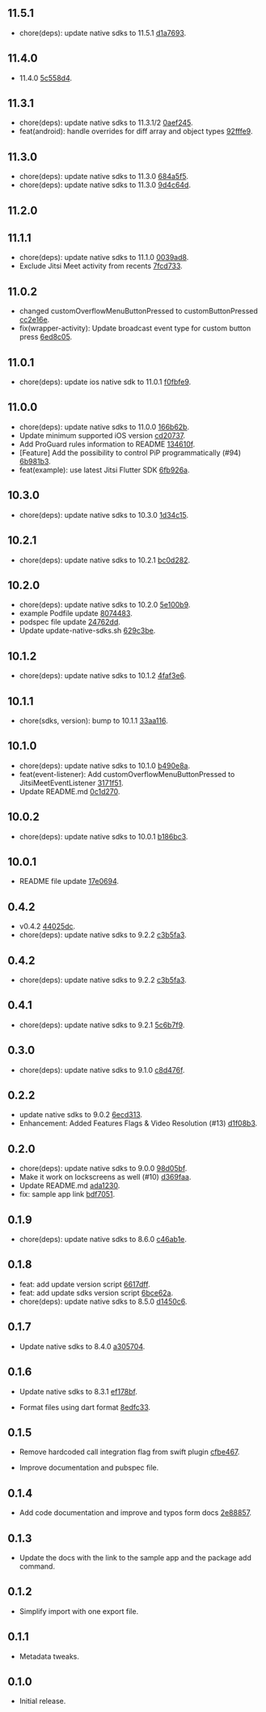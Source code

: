 ## 11.5.1 

* chore(deps): update native sdks to 11.5.1 [d1a7693](https://github.com/jitsi/jitsi-meet-flutter-sdk/commit/d1a7693369ec1d46c88eee865e15c955dbb6dc94).

## 11.4.0 

* 11.4.0 [5c558d4](https://github.com/jitsi/jitsi-meet-flutter-sdk/commit/5c558d4fbb45c4ebd79dcf832d4a6ef7660f9f5b).

## 11.3.1 

* chore(deps): update native sdks to 11.3.1/2 [0aef245](https://github.com/jitsi/jitsi-meet-flutter-sdk/commit/0aef245629f85610be03bb707b3ffa3de4f92a8d).
* feat(android): handle overrides for diff array and object types [92fffe9](https://github.com/jitsi/jitsi-meet-flutter-sdk/commit/92fffe91252c886307abe6c1bc8b4f449743f376).

## 11.3.0 

* chore(deps): update native sdks to 11.3.0 [684a5f5](https://github.com/jitsi/jitsi-meet-flutter-sdk/commit/684a5f55451172649a868175dbcf5f0d7460c138).
* chore(deps): update native sdks to 11.3.0 [9d4c64d](https://github.com/jitsi/jitsi-meet-flutter-sdk/commit/9d4c64d68ea64b156900472256015b142778e849).

## 11.2.0 



## 11.1.1 

* chore(deps): update native sdks to 11.1.0 [0039ad8](https://github.com/jitsi/jitsi-meet-flutter-sdk/commit/0039ad81157366fabd24b6a9c69ac360c2c52902).
* Exclude Jitsi Meet activity from recents [7fcd733](https://github.com/jitsi/jitsi-meet-flutter-sdk/commit/7fcd733e73fe3e0c9236651ff5ca6792f7890f19).

## 11.0.2 

* changed customOverflowMenuButtonPressed to customButtonPressed [cc2e16e](https://github.com/jitsi/jitsi-meet-flutter-sdk/commit/cc2e16e600231aea0c6e2c407ef3e9a0af09e75d).
* fix(wrapper-activity): Update broadcast event type for custom button press [6ed8c05](https://github.com/jitsi/jitsi-meet-flutter-sdk/commit/6ed8c0541291b91fee7cf51c5ccb937048237f70).

## 11.0.1 

* chore(deps): update ios native sdk to 11.0.1 [f0fbfe9](https://github.com/jitsi/jitsi-meet-flutter-sdk/commit/f0fbfe992015780d6f28330292ebd6776f643eb9).

## 11.0.0 

* chore(deps): update native sdks to 11.0.0 [166b62b](https://github.com/jitsi/jitsi-meet-flutter-sdk/commit/166b62bfe6d9b653db4eb13666eba77f3454701b).
* Update minimum supported iOS version [cd20737](https://github.com/jitsi/jitsi-meet-flutter-sdk/commit/cd207374f5cb1b413471a710e5b03b63a5747174).
* Add ProGuard rules information to README [134610f](https://github.com/jitsi/jitsi-meet-flutter-sdk/commit/134610fc724d9879b592c8752df1822584b5ae91).
* [Feature] Add the possibility to control PiP programmatically (#94) [6b981b3](https://github.com/jitsi/jitsi-meet-flutter-sdk/commit/6b981b30c0491e899e1f6d3f34b7b1547085306e).
* feat(example): use latest Jitsi Flutter SDK [6fb926a](https://github.com/jitsi/jitsi-meet-flutter-sdk/commit/6fb926adb98d8ad1231699fd20edb43a7488414b).

## 10.3.0 

* chore(deps): update native sdks to 10.3.0 [1d34c15](https://github.com/jitsi/jitsi-meet-flutter-sdk/commit/1d34c15615dcbd8a161b8850bfe0906584598161).

## 10.2.1 

* chore(deps): update native sdks to 10.2.1 [bc0d282](https://github.com/jitsi/jitsi-meet-flutter-sdk/commit/bc0d282f102aab555079ee8fd25d2b07e4d645ec).

## 10.2.0 

* chore(deps): update native sdks to 10.2.0 [5e100b9](https://github.com/jitsi/jitsi-meet-flutter-sdk/commit/5e100b98ea3de5069850668aafdb23ba3ddc654b).
* example Podfile update [8074483](https://github.com/jitsi/jitsi-meet-flutter-sdk/commit/8074483cb9b33c5604fcbd7f69da601abbd34aab).
* podspec file update [24762dd](https://github.com/jitsi/jitsi-meet-flutter-sdk/commit/24762ddb9fd436493abd680e3d89fa136d139d04).
* Update update-native-sdks.sh [629c3be](https://github.com/jitsi/jitsi-meet-flutter-sdk/commit/629c3bed823f7ed6bf060fca883be04a93ce95f3).

## 10.1.2 

* chore(deps): update native sdks to 10.1.2 [4faf3e6](https://github.com/jitsi/jitsi-meet-flutter-sdk/commit/4faf3e6dc12e647527d0e762d1b1e8e67cf09ac1).

## 10.1.1 

* chore(sdks, version): bump to 10.1.1 [33aa116](https://github.com/jitsi/jitsi-meet-flutter-sdk/commit/33aa116c3d38a9e7e083fa8eeeebbd9bb886d39c).

## 10.1.0 

* chore(deps): update native sdks to 10.1.0 [b490e8a](https://github.com/jitsi/jitsi-meet-flutter-sdk/commit/b490e8a91afb02dabe83a52a5cf7789372599c11).
* feat(event-listener): Add customOverflowMenuButtonPressed to JitsiMeetEventListener [3171f51](https://github.com/jitsi/jitsi-meet-flutter-sdk/commit/3171f518d237440990525c399629e97f1c817058).
* Update README.md [0c1d270](https://github.com/jitsi/jitsi-meet-flutter-sdk/commit/0c1d2709f2656e97d02231262a83dffcaaff0ee6).

## 10.0.2 

* chore(deps): update native sdks to 10.0.1 [b186bc3](https://github.com/jitsi/jitsi-meet-flutter-sdk/commit/b186bc3a54c7719d04e4562b204ba3ee8400d656).

## 10.0.1 

* README file update [17e0694](https://github.com/jitsi/jitsi-meet-flutter-sdk/commit/17e06949bbfc861508bdb834a617f22427a88a61).

## 0.4.2 

* v0.4.2 [44025dc](https://github.com/jitsi/jitsi-meet-flutter-sdk/commit/44025dce27d9bc5d358b9bce7f6cea604c6fedd8).
* chore(deps): update native sdks to 9.2.2 [c3b5fa3](https://github.com/jitsi/jitsi-meet-flutter-sdk/commit/c3b5fa3e12e7a471df2a1c7cfa963489659c3191).

## 0.4.2 

* chore(deps): update native sdks to 9.2.2 [c3b5fa3](https://github.com/jitsi/jitsi-meet-flutter-sdk/commit/c3b5fa3e12e7a471df2a1c7cfa963489659c3191).

## 0.4.1 

* chore(deps): update native sdks to 9.2.1 [5c6b7f9](https://github.com/jitsi/jitsi-meet-flutter-sdk/commit/5c6b7f9cfa18b21be67e2c26bb1715e37b1ba60e).

## 0.3.0 

* chore(deps): update native sdks to 9.1.0 [c8d476f](https://github.com/jitsi/jitsi-meet-flutter-sdk/commit/c8d476f52db9b84af1e9d7c418c069948c54bea8).

## 0.2.2 

* update native sdks to 9.0.2 [6ecd313](https://github.com/jitsi/jitsi-meet-flutter-sdk/commit/6ecd3132854280c95e855853e6b80d2bc90fb8c4).
* Enhancement: Added Features Flags & Video Resolution (#13) [d1f08b3](https://github.com/jitsi/jitsi-meet-flutter-sdk/commit/d1f08b320c137c9e6fa14a58cfd795732c4882be).

## 0.2.0 

* chore(deps): update native sdks to 9.0.0 [98d05bf](https://github.com/jitsi/jitsi-meet-flutter-sdk/commit/98d05bf5183f70b5df8625a0e0ce620664344cd7).
* Make it work on lockscreens as well (#10) [d369faa](https://github.com/jitsi/jitsi-meet-flutter-sdk/commit/d369faae3462a028c1e2958b9976b48d2d503649).
* Update README.md [ada1230](https://github.com/jitsi/jitsi-meet-flutter-sdk/commit/ada123031bfc9ca4916b67c30926840249de2616).
* fix: sample app link [bdf7051](https://github.com/jitsi/jitsi-meet-flutter-sdk/commit/bdf705101e4afb96420c375deee8bc9169e4693a).

## 0.1.9 

* chore(deps): update native sdks to 8.6.0 [c46ab1e](https://github.com/jitsi/jitsi-meet-flutter-sdk/commit/c46ab1e44c369b1441aa736ef8bbd0bf81f2275e).

## 0.1.8 

* feat: add update version script [6617dff](https://github.com/jitsi/jitsi-meet-flutter-sdk/commit/6617dff4599842c0e8d56c20a875d19299761296).
* feat: add update sdks version script [6bce62a](https://github.com/jitsi/jitsi-meet-flutter-sdk/commit/6bce62acb9888050c6b32ab18c3135fe7ed64bea).
* chore(deps): update native sdks to 8.5.0 [d1450c6](https://github.com/jitsi/jitsi-meet-flutter-sdk/commit/d1450c6df63b17feb25cea57d8dc2d9493b402ea).

## 0.1.7

* Update native sdks to 8.4.0 [a305704](https://github.com/jitsi/jitsi-meet-flutter-sdk/commit/a3057044b0b2652859064192f439309e0578b438).

## 0.1.6

* Update native sdks to 8.3.1 [ef178bf](https://github.com/jitsi/jitsi-meet-flutter-sdk/commit/ef178bf258e5d24ad143b1eadc34f546eabceb1b).

* Format files using dart format [8edfc33](https://github.com/jitsi/jitsi-meet-flutter-sdk/commit/8edfc3384a0c6aac95e9707d6eea44dd5452dfb2).

## 0.1.5

* Remove hardcoded call integration flag from swift plugin [cfbe467](https://github.com/jitsi/jitsi-meet-flutter-sdk/commit/cfbe467169ed3cd76983e7ef7aff8c0d46805a2a).

* Improve documentation and pubspec file.

## 0.1.4

* Add code documentation and improve and typos form docs [2e88857](https://github.com/jitsi/jitsi-meet-flutter-sdk/commit/2e88857e4db5fbe97fa162fcd9f3bd91c01dfd08).

## 0.1.3

* Update the docs with the link to the sample app and the package add command.

## 0.1.2

* Simplify import with one export file.

## 0.1.1

* Metadata tweaks.

## 0.1.0

* Initial release.
